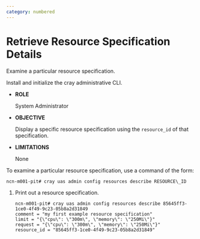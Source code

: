 ```yaml
---
category: numbered
---
```


# Retrieve Resource Specification Details

Examine a particular resource specification.

Install and initialize the cray administrative CLI.

-   **ROLE**

    System Administrator

-   **OBJECTIVE**

    Display a specific resource specification using the `resource_id` of that specification.

-   **LIMITATIONS**

    None


To examine a particular resource specification, use a command of the form:

```screen
ncn-m001-pit# cray uas admin config resources describe RESOURCE\_ID
```

1.  Print out a resource specification.

    ```screen
    ncn-m001-pit# cray uas admin config resources describe 85645ff3-1ce0-4f49-9c23-05b8a2d31849
    comment = "my first example resource specification"
    limit = "{\"cpu\": \"300m\", \"memory\": \"250Mi\"}"
    request = "{\"cpu\": \"300m\", \"memory\": \"250Mi\"}"
    resource_id = "85645ff3-1ce0-4f49-9c23-05b8a2d31849"
    ```


